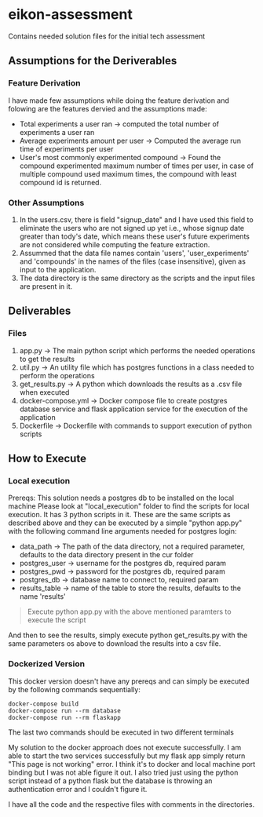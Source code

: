 # eikon-assessment
Contains needed solution files for the initial tech assessment

<h2>Assumptions for the Deriverables</h2>
<h3>Feature Derivation </h3>
I have made few assumptions while doing the feature derivation and folowing are the features dervied and the assumptions made:

- Total experiments a user ran -> computed the total number of experiments a user ran
- Average experiments amount per user -> Computed the average run time of experiments per user
- User's most commonly experimented compound -> Found the compound experimented maximum number of times per user, in case of multiple compound used maximum times, the compound with least compound id is returned. 


<h3>Other Assumptions</h3>

1. In the users.csv, there is field "signup_date" and I have used this field to eliminate the users who are not signed up yet i.e., whose signup date greater than tody's date, which means these user's future experiments are not considered while computing the feature extraction.
2. Assummed that the data file names contain 'users', 'user_experiments' and 'compounds' in the names of the files (case insensitive), given as input to the application.
3. The data directory is the same directory as the scripts and the input files are present in it.

<h2> Deliverables</h2>
<h3>Files</h3>

1. app.py -> The main python script which performs the needed operations to get the results
2. util.py -> An utility file which has postgres functions in a class needed to perform the operations
3. get_results.py -> A python which downloads the results as a .csv file when executed
4. docker-compose.yml -> Docker compose file to create postgres database service and flask application service for the execution of the application
5. Dockerfile -> Dockerfile with commands to support execution of python scripts

<h2>How to Execute</h2>
<h3>Local execution</h3>

Prereqs:
This solution needs a postgres db to be installed on the local machine
Please look at "local_execution" folder to find the scripts for local execution. It has 3 python scripts in it. These are the same scripts as described above and they can be executed by a simple "python app.py" with the following command line arguments needed for postgres login:

- data_path -> The path of the data directory, not a required parameter, defaults to the data directory present in the cur folder
- postgres_user -> username for the postgres db, required param
- postgres_pwd -> password for the postgres db, required param
- postgres_db -> database name to connect to, required param
- results_table -> name of the table to store the results, defaults to the name 'results' 

> Execute python app.py with the above mentioned paramters to execute the script

And then to see the results, simply execute python get_results.py with the same parameters os above to download the results into a csv file.

<h3> Dockerized Version </h3>
This docker version doesn't have any prereqs and can simply be executed by the following commands sequentially:

```
docker-compose build
docker-compose run --rm database
docker-compose run --rm flaskapp 
```

The last two commands should be executed in two different terminals

My solution to the docker approach does not execute successfully. I am able to start the two services successfully but my flask app simply return "This page is not working" error. I think it's to docker and local machine port binding but I was not able figure it out. I also tried just using the python script instead of a python flask but the database is throwing an authentication error and I couldn't figure it.

I have all the code and the respective files with comments in the directories.
